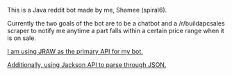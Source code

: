 This is a Java reddit bot made by me, Shamee (spiral6).

Currently the two goals of the bot are to be a chatbot and a /r/buildapcsales scraper to notify me anytime a part falls within a certain price range when it is on sale.

[I am using JRAW as the primary API for my bot.](https://github.com/thatJavaNerd/JRAW)

[Additionally, using Jackson API to parse through JSON. ](https://github.com/FasterXML/jackson)
